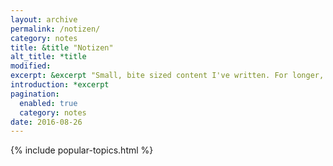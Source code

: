 ```yaml
---
layout: archive
permalink: /notizen/
category: notes
title: &title "Notizen"
alt_title: *title
modified:
excerpt: &excerpt "Small, bite sized content I've written. For longer, more thorough writing --- peruse the [articles section](/articles)."
introduction: *excerpt
pagination: 
  enabled: true
  category: notes
date: 2016-08-26
---
```


{% include popular-topics.html %}

